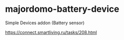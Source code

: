 # majordomo-battery-device
Simple Devices addon (Battery sensor)

https://connect.smartliving.ru/tasks/208.html
